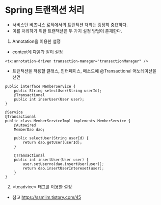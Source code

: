 # Spring 트랜잭션 처리

- 서비스단 비즈니스 로직에서의 트랜잭션 처리는 굉장히 중요하다.<br>
- 이를 처리하기 위한 트랜잭션은 두 가지 설정 방법이 존재한다.<br>

1. Annotation을 이용한 설정<br>

- context에 다음과 같이 설정
~~~
<tx:annotation-driven transaction-manager="transactionManager" />
~~~

- 트랜잭션을 적용할 클래스, 인터페이스, 메소드에 @Transactional 어노테이션을 선언<br>
~~~
public interface MemberService {
	public String selectUser(String userId);
	@Transactional
	public int inserUser(User user);
}

@Service
@Transactional
public class MemberServiceImpl implements MemberService {
	@Autowired
	MemberDao dao;
	
	public selectUser(String userId) {
		return dao.getUser(userId);
	}
	
	@Transactional
	public int insertUser(User user) {
		user.setUserno(dao.insertUser(user));
		return dao.insertUserIntereset(user);
	}
}
~~~ 

2. &lt;tx:advice&gt; 태그를 이용한 설정

- 참고 https://ssmlim.tistory.com/45